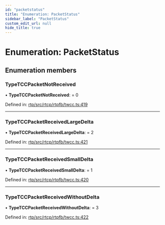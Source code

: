 ```yaml
---
id: "packetstatus"
title: "Enumeration: PacketStatus"
sidebar_label: "PacketStatus"
custom_edit_url: null
hide_title: true
---
```


# Enumeration: PacketStatus

## Enumeration members

### TypeTCCPacketNotReceived

• **TypeTCCPacketNotReceived**: = 0

Defined in: [rtp/src/rtcp/rtpfb/twcc.ts:419](https://github.com/shinyoshiaki/werift-webrtc/blob/915ed10/packages/rtp/src/rtcp/rtpfb/twcc.ts#L419)

___

### TypeTCCPacketReceivedLargeDelta

• **TypeTCCPacketReceivedLargeDelta**: = 2

Defined in: [rtp/src/rtcp/rtpfb/twcc.ts:421](https://github.com/shinyoshiaki/werift-webrtc/blob/915ed10/packages/rtp/src/rtcp/rtpfb/twcc.ts#L421)

___

### TypeTCCPacketReceivedSmallDelta

• **TypeTCCPacketReceivedSmallDelta**: = 1

Defined in: [rtp/src/rtcp/rtpfb/twcc.ts:420](https://github.com/shinyoshiaki/werift-webrtc/blob/915ed10/packages/rtp/src/rtcp/rtpfb/twcc.ts#L420)

___

### TypeTCCPacketReceivedWithoutDelta

• **TypeTCCPacketReceivedWithoutDelta**: = 3

Defined in: [rtp/src/rtcp/rtpfb/twcc.ts:422](https://github.com/shinyoshiaki/werift-webrtc/blob/915ed10/packages/rtp/src/rtcp/rtpfb/twcc.ts#L422)

